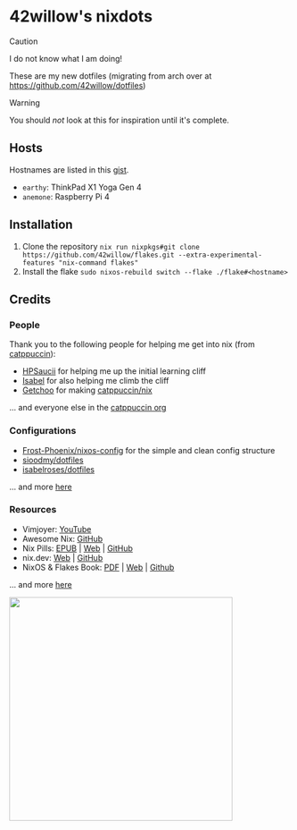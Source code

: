 # 42willow's nixdots

> [!CAUTION]
> I do not know what I am doing!

These are my new dotfiles (migrating from arch over at https://github.com/42willow/dotfiles)

> [!WARNING]
> You should _not_ look at this for inspiration until it's complete.

## Hosts

Hostnames are listed in this [gist](https://gist.github.com/42Willow/bd33bd408deced515cd05fd7512b2597).

- `earthy`: ThinkPad X1 Yoga Gen 4
- `anemone`: Raspberry Pi 4

## Installation

1. Clone the repository
   `nix run nixpkgs#git clone https://github.com/42willow/flakes.git --extra-experimental-features "nix-command flakes"`
2. Install the flake
   `sudo nixos-rebuild switch --flake ./flake#<hostname>`

## Credits

### People

Thank you to the following people for helping me get into nix (from [catppuccin](https://github.com/catppuccin/)):

- [HPSaucii](https://github.com/HPsaucii) for helping me up the initial learning cliff
- [Isabel](https://github.com/isabelroses) for also helping me climb the cliff
- [Getchoo](https://github.com/getchoo) for making [catppuccin/nix](https://github.com/catppuccin/nix)

... and everyone else in the [catppuccin org](https://github.com/catppuccin)

### Configurations

- [Frost-Phoenix/nixos-config](https://github.com/Frost-Phoenix/nixos-config) for the simple and clean config structure
- [sioodmy/dotfiles](https://github.com/sioodmy/dotfiles)
- [isabelroses/dotfiles](https://github.com/isabelroses/dotfiles)

... and more [here](https://github.com/stars/42Willow/lists/nix)

### Resources

- Vimjoyer: [YouTube](https://www.youtube.com/@vimjoyer/videos)
- Awesome Nix: [GitHub](https://github.com/nix-community/awesome-nix)
- Nix Pills: [EPUB](https://nixos.org/guides/nix-pills/nix-pills.epub) | [Web](https://nixos.org/guides/nix-pills/) | [GitHub](https://github.com/NixOS/nix-pills)
- nix.dev: [Web](https://nix.dev/) | [GitHub](https://github.com/NixOS/nix.dev)
- NixOS & Flakes Book: [PDF](https://github.com/ryan4yin/nixos-and-flakes-book/releases/latest) | [Web](https://nixos-and-flakes.thiscute.world/) | [Github](https://github.com/ryan4yin/nixos-and-flakes-book)

... and more [here](https://github.com/stars/42Willow/lists/nix)

<img src="https://github.com/user-attachments/assets/00dfccef-01fe-4bb2-81fa-98b948ba2d2c" width="400">
